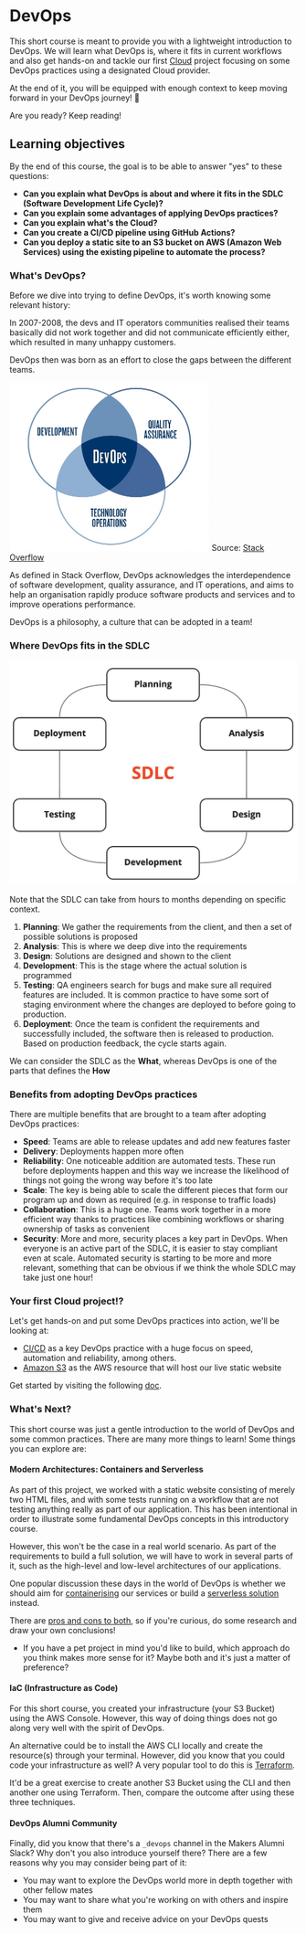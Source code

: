 # DevOps

This short course is meant to provide you with a lightweight introduction to DevOps. We will learn what DevOps is, where it fits in current workflows and also get hands-on and tackle our first [Cloud](https://aws.amazon.com/what-is-cloud-computing/) project focusing on some DevOps practices using a designated Cloud provider.

At the end of it, you will be equipped with enough context to keep moving forward in your DevOps journey! :crystal_ball:

Are you ready? Keep reading!


## Learning objectives

By the end of this course, the goal is to be able to answer "yes" to these questions:

* **Can you explain what DevOps is about and where it fits in the SDLC (Software Development Life Cycle)?**
* **Can you explain some advantages of applying DevOps practices?**
* **Can you explain what's the Cloud?**
* **Can you create a CI/CD pipeline using GitHub Actions?**
* **Can you deploy a static site to an S3 bucket on AWS (Amazon Web Services) using the existing pipeline to automate the process?**


### What's DevOps?

Before we dive into trying to define DevOps, it's worth knowing some relevant history:

In 2007-2008, the devs and IT operators communities realised their teams basically did not work together and did not communicate efficiently either, which resulted in many unhappy customers.

DevOps then was born as an effort to close the gaps between the different teams.

![DevOps](assets/devops-diagram.jpeg?raw=true "DevOps Diagram from Stack Overflow")
Source: [Stack Overflow](https://stackoverflow.com/tags/devops/info)

As defined in Stack Overflow, DevOps acknowledges the interdependence of software development, quality assurance, and IT operations, and aims to help an organisation rapidly produce software products and services and to improve operations performance.

DevOps is a philosophy, a culture that can be adopted in a team!


### Where DevOps fits in the SDLC

![SDLC](assets/sdlc.jpg?raw=true "Software Development Life Cycle Diagram")

Note that the SDLC can take from hours to months depending on specific context.

1. **Planning**: We gather the requirements from the client, and then a set of possible solutions is proposed
2. **Analysis**: This is where we deep dive into the requirements
3. **Design**: Solutions are designed and shown to the client
4. **Development**: This is the stage where the actual solution is programmed
5. **Testing**: QA engineers search for bugs and make sure all required features are included. It is common practice to have some sort of staging environment where the changes are deployed to before going to production.
6. **Deployment**: Once the team is confident the requirements and successfully included, the software then is released to production. Based on production feedback, the cycle starts again.

We can consider the SDLC as the **What**, whereas DevOps is one of the parts that defines the **How**


### Benefits from adopting DevOps practices

There are multiple benefits that are brought to a team after adopting DevOps practices:
- **Speed**: Teams are able to release updates and add new features faster
- **Delivery**: Deployments happen more often
- **Reliability**: One noticeable addition are automated tests. These run before deployments happen and this way we increase the likelihood of things not going the wrong way before it's too late
- **Scale**: The key is being able to scale the different pieces that form our program up and down as required (e.g. in response to traffic loads)
- **Collaboration**: This is a huge one. Teams work together in a more efficient way thanks to practices like combining workflows or sharing ownership of tasks as convenient
- **Security**: More and more, security places a key part in DevOps. When everyone is an active part of the SDLC, it is easier to stay compliant even at scale. Automated security is starting to be more and more relevant, something that can be obvious if we think the whole SDLC may take just one hour!


### Your first Cloud project!?

Let's get hands-on and put some DevOps practices into action, we'll be looking at:
- [CI/CD](https://opensource.com/article/18/8/what-cicd) as a key DevOps practice with a huge focus on speed, automation and reliability, among others.
- [Amazon S3](https://aws.amazon.com/s3/) as the AWS resource that will host our live static website

Get started by visiting the following [doc](https://github.com/makersacademy/course/blob/devops-jh/devops/hello_cloud_world.md).


### What's Next?

This short course was just a gentle introduction to the world of DevOps and some common practices. There are many more things to learn! Some things you can explore are:


#### Modern Architectures: Containers and Serverless

As part of this project, we worked with a static website consisting of merely two HTML files, and with some tests running on a workflow that are not testing anything really as part of our application. This has been intentional in order to illustrate some fundamental DevOps concepts in this introductory course.

However, this won't be the case in a real world scenario. As part of the requirements to build a full solution, we will have to work in several parts of it, such as the high-level and low-level architectures of our applications.

One popular discussion these days in the world of DevOps is whether we should aim for [containerising](https://www.docker.com/resources/what-container) our services or build a [serverless solution](https://www.excellentwebworld.com/serverless-architecture/) instead.

There are [pros and cons to both](https://www.serverless.com/blog/serverless-faas-vs-containers), so if you're curious, do some research and draw your own conclusions!
- If you have a pet project in mind you'd like to build, which approach do you think makes more sense for it? Maybe both and it's just a matter of preference?


#### IaC (Infrastructure as Code)

For this short course, you created your infrastructure (your S3 Bucket) using the AWS Console. However, this way of doing things does not go along very well with the spirit of DevOps.

An alternative could be to install the AWS CLI locally and create the resource(s) through your terminal. However, did you know that you could code your infrastructure as well? A very popular tool to do this is [Terraform](https://www.terraform.io/).

It'd be a great exercise to create another S3 Bucket using the CLI and then another one using Terraform. Then, compare the outcome after using these three techniques.


#### DevOps Alumni Community

Finally, did you know that there's a `_devops` channel in the Makers Alumni Slack? Why don't you also introduce yourself there? There are a few reasons why you may consider being part of it:
- You may want to explore the DevOps world more in depth together with other fellow mates
- You may want to share what you're working on with others and inspire them
- You may want to give and receive advice on your DevOps quests
